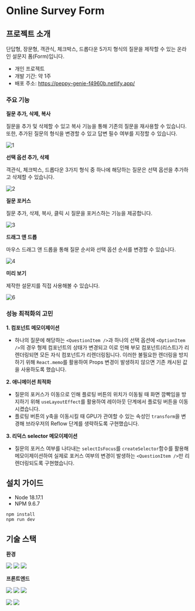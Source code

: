 # Online Survey Form

## 프로젝트 소개
단답형, 장문형, 객관식, 체크박스, 드롭다운 5가지 형식의 질문을 제작할 수 있는 온라인 설문지 폼(Form)입니다.

- 개인 프로젝트
- 개발 기간: 약 1주
- 배포 주소: https://peppy-genie-f4960b.netlify.app/

### 주요 기능

**질문 추가, 삭제, 복사**

질문을 추가 및 삭제할 수 있고 복사 기능을 통해 기존의 질문을 재사용할 수 있습니다.<br/>또한, 추가된 질문의 형식을 변경할 수 있고 답변 필수 여부를 지정할 수 있습니다.

![1](https://github.com/sanbondeveloper/react-ts-survey/assets/146537655/f47dbd62-c210-48bf-86df-69f0e0c46274)

**선택 옵션 추가, 삭제**

객관식, 체크박스, 드롭다운 3가지 형식 중 하나에 해당하는 질문은 선택 옵션을 추가하고 삭제할 수 있습니다.

![2](https://github.com/sanbondeveloper/react-ts-survey/assets/146537655/0187db45-3295-487f-8ba4-c64d16855cda)

**질문 포커스**

질문 추가, 삭제, 복사, 클릭 시 질문을 포커스하는 기능을 제공합니다.

![3](https://github.com/sanbondeveloper/react-ts-survey/assets/146537655/518d090c-1745-4099-988d-6bac90c71e82)

**드래그 앤 드롭**

마우스 드래그 앤 드롭을 통해 질문 순서와 선택 옵션 순서를 변경할 수 있습니다.

![4](https://github.com/sanbondeveloper/react-ts-survey/assets/146537655/bc917f5e-6e2f-450c-a017-0ba5fe03452a)

**미리 보기**

제작한 설문지를 직접 사용해볼 수 있습니다.

![6](https://github.com/sanbondeveloper/react-ts-survey/assets/146537655/f45bda88-3718-4cfc-b260-9f237071c70d)

### 성능 최적화의 고민

**1. 컴포넌트 메모이제이션**

- 하나의 질문에 해당하는 `<QuestionItem />`과 하나의 선택 옵션에 `<OptionItem />`의 경우 형제 컴포넌트의 상태가 변경되고 이로 인해 부모 컴포넌트(리스트)가 리렌더링되면 모든 자식 컴포넌트가 리렌더링됩니다. 이러한 불필요한 렌더링을 방지하기 위해 `React.memo`를 활용하여 Props 변경이 발생하지 않으면 기존 캐시된 값을 사용하도록 했습니다.

**2. 애니메이션 최적화**

- 질문의 포커스가 이동으로 인해 플로팅 버튼의 위치가 이동될 때 화면 깜빡임을 방지하기 위해 `useLayoutEffect`를 활용하여 레이아웃 단계에서 플로팅 버튼을 이동시켰습니다.
- 플로팅 버튼의 y축을 이동시킬 때 GPU가 관여할 수 있는 속성인 `transform`을 변경해 브라우저의 Reflow 단계를 생략하도록 구현했습니다.

**3. 리덕스 selector 메모이제이션**

- 질문의 포커스 여부를 나타내는 `selectIsFocus`를 `createSelector`함수를 활용해 메모이제이션하여 실제로 포커스 여부의 변경이 발생하는 `<QuestionItem />`만 리렌더링되도록 구현했습니다.

## 설치 가이드

- Node 18.17.1
- NPM 9.6.7

```
npm install
npm run dev
```
## 기술 스택

**환경**

<img src="https://img.shields.io/badge/visualstudiocode-007ACC?style=for-the-badge&logo=visualstudiocode&logoColor=white"> <img src="https://img.shields.io/badge/git-F05032?style=for-the-badge&logo=git&logoColor=white"> <img src="https://img.shields.io/badge/github-181717?style=for-the-badge&logo=github&logoColor=white">

**프론트엔드**

<img src="https://img.shields.io/badge/vite-646CFF?style=for-the-badge&logo=vite&logoColor=white"> <img src="https://img.shields.io/badge/react-61DAFB?style=for-the-badge&logo=react&logoColor=white"> <img src="https://img.shields.io/badge/typescript-3178C6?style=for-the-badge&logo=typescript&logoColor=white">

<img src="https://img.shields.io/badge/reactrouter-CA4245?style=for-the-badge&logo=reactrouter&logoColor=white">  <img src="https://img.shields.io/badge/mui-007FFF?style=for-the-badge&logo=mui&logoColor=white">


